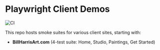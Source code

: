 # Playwright Client Demos
![CI](https://github.com/Don-Doricent/playwright-demos/actions/workflows/playwright.yml/badge.svg)

This repo hosts smoke suites for various client sites, starting with:
- **BillHarrisArt.com** (4-test suite: Home, Studio, Paintings, Get Started)
